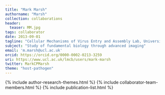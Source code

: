 ```yaml
---
title: "Mark Marsh"
authorname: "Marsh"
collection: collaborations
header:
  teaser: MM.jpg
tags: collaborator
date: 2013-09-01
tagline: "Cellular Mechanisms of Virus Entry and Assembly Lab, University College London, UK"
subject: "Study of fundamental biology through advanced imaging"
email: 'm.marsh@ucl.ac.uk'
orcid: https://orcid.org/0000-0002-0213-3259
uri: https://www.ucl.ac.uk/lmcb/users/mark-marsh
twitter: MarkCPMarsh
theme: "host-pathogen"
---
```

<p align= "justify">

{% include author-research-themes.html %}
{% include collaborator-team-members.html %}
{% include publication-list.html %}
